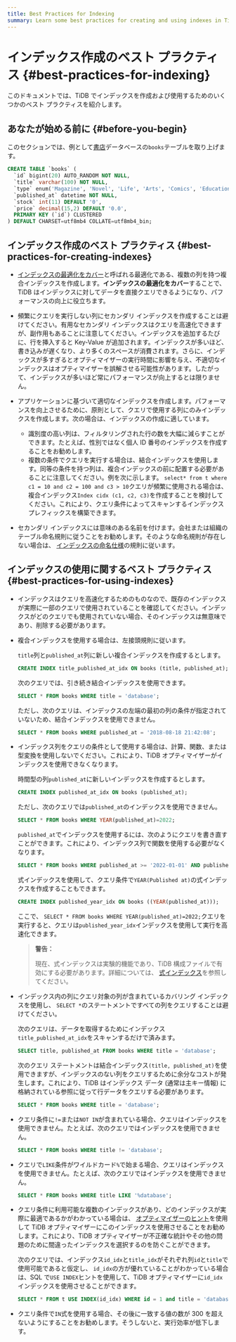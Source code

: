 ```yaml
---
title: Best Practices for Indexing
summary: Learn some best practices for creating and using indexes in TiDB.
---
```


<!-- markdownlint-disable MD029 -->

# インデックス作成のベスト プラクティス {#best-practices-for-indexing}

このドキュメントでは、TiDB でインデックスを作成および使用するためのいくつかのベスト プラクティスを紹介します。

## あなたが始める前に {#before-you-begin}

このセクションでは、例として[書店](/develop/dev-guide-bookshop-schema-design.md)データベースの`books`テーブルを取り上げます。


```sql
CREATE TABLE `books` (
  `id` bigint(20) AUTO_RANDOM NOT NULL,
  `title` varchar(100) NOT NULL,
  `type` enum('Magazine', 'Novel', 'Life', 'Arts', 'Comics', 'Education & Reference', 'Humanities & Social Sciences', 'Science & Technology', 'Kids', 'Sports') NOT NULL,
  `published_at` datetime NOT NULL,
  `stock` int(11) DEFAULT '0',
  `price` decimal(15,2) DEFAULT '0.0',
  PRIMARY KEY (`id`) CLUSTERED
) DEFAULT CHARSET=utf8mb4 COLLATE=utf8mb4_bin;
```

## インデックス作成のベスト プラクティス {#best-practices-for-creating-indexes}

-   [インデックスの最適化をカバー](/explain-indexes.md#indexreader)と呼ばれる最適化である、複数の列を持つ複合インデックスを作成します。**インデックスの最適化をカバー**することで、TiDB はインデックスに対してデータを直接クエリできるようになり、パフォーマンスの向上に役立ちます。

-   頻繁にクエリを実行しない列にセカンダリ インデックスを作成することは避けてください。有用なセカンダリ インデックスはクエリを高速化できますが、副作用もあることに注意してください。インデックスを追加するたびに、行を挿入すると Key-Value が追加されます。インデックスが多いほど、書き込みが遅くなり、より多くのスペースが消費されます。さらに、インデックスが多すぎるとオプティマイザーの実行時間に影響を与え、不適切なインデックスはオプティマイザーを誤解させる可能性があります。したがって、インデックスが多いほど常にパフォーマンスが向上するとは限りません。

-   アプリケーションに基づいて適切なインデックスを作成します。パフォーマンスを向上させるために、原則として、クエリで使用する列にのみインデックスを作成します。次の場合は、インデックスの作成に適しています。

    -   識別度の高い列は、フィルタリングされた行の数を大幅に減らすことができます。たとえば、性別ではなく個人 ID 番号のインデックスを作成することをお勧めします。
    -   複数の条件でクエリを実行する場合は、結合インデックスを使用します。同等の条件を持つ列は、複合インデックスの前に配置する必要があることに注意してください。例を次に示します。 `select* from t where c1 = 10 and c2 = 100 and c3 > 10`クエリが頻繁に使用される場合は、複合インデックス`Index cidx (c1, c2, c3)`を作成することを検討してください。これにより、クエリ条件によってスキャンするインデックス プレフィックスを構築できます。

-   セカンダリ インデックスには意味のある名前を付けます。会社または組織のテーブル命名規則に従うことをお勧めします。そのような命名規則が存在しない場合は、 [インデックスの命名仕様](/develop/dev-guide-object-naming-guidelines.md)の規則に従います。

## インデックスの使用に関するベスト プラクティス {#best-practices-for-using-indexes}

-   インデックスはクエリを高速化するためのものなので、既存のインデックスが実際に一部のクエリで使用されていることを確認してください。インデックスがどのクエリでも使用されていない場合、そのインデックスは無意味であり、削除する必要があります。

-   複合インデックスを使用する場合は、左接頭規則に従います。

    `title`列と`published_at`列に新しい複合インデックスを作成するとします。

    
    ```sql
    CREATE INDEX title_published_at_idx ON books (title, published_at);
    ```

    次のクエリでは、引き続き結合インデックスを使用できます。

    
    ```sql
    SELECT * FROM books WHERE title = 'database';
    ```

    ただし、次のクエリは、インデックスの左端の最初の列の条件が指定されていないため、結合インデックスを使用できません。

    
    ```sql
    SELECT * FROM books WHERE published_at = '2018-08-18 21:42:08';
    ```

-   インデックス列をクエリの条件として使用する場合は、計算、関数、または型変換を使用しないでください。これにより、TiDB オプティマイザーがインデックスを使用できなくなります。

    時間型の列`published_at`に新しいインデックスを作成するとします。

    
    ```sql
    CREATE INDEX published_at_idx ON books (published_at);
    ```

    ただし、次のクエリでは`published_at`のインデックスを使用できません。

    
    ```sql
    SELECT * FROM books WHERE YEAR(published_at)=2022;
    ```

    `published_at`でインデックスを使用するには、次のようにクエリを書き直すことができます。これにより、インデックス列で関数を使用する必要がなくなります。

    
    ```sql
    SELECT * FROM books WHERE published_at >= '2022-01-01' AND published_at < '2023-01-01';
    ```

    式インデックスを使用して、クエリ条件で`YEAR(Published at)`の式インデックスを作成することもできます。

    
    ```sql
    CREATE INDEX published_year_idx ON books ((YEAR(published_at)));
    ```

    ここで、 `SELECT * FROM books WHERE YEAR(published_at)=2022;`クエリを実行すると、クエリは`published_year_idx`インデックスを使用して実行を高速化できます。

    > **警告：**
    >
    > 現在、式インデックスは実験的機能であり、TiDB 構成ファイルで有効にする必要があります。詳細については、 [式インデックス](/sql-statements/sql-statement-create-index.md#expression-index)を参照してください。

-   インデックス内の列にクエリ対象の列が含まれているカバリング インデックスを使用し、 `SELECT *`のステートメントですべての列をクエリすることは避けてください。

    次のクエリは、データを取得するためにインデックス`title_published_at_idx`をスキャンするだけで済みます。

    
    ```sql
    SELECT title, published_at FROM books WHERE title = 'database';
    ```

    次のクエリ ステートメントは結合インデックス`(title, published_at)`を使用できますが、インデックスのない列をクエリするために余分なコストが発生します。これにより、TiDB はインデックス データ (通常は主キー情報) に格納されている参照に従って行データをクエリする必要があります。

    
    ```sql
    SELECT * FROM books WHERE title = 'database';
    ```

-   クエリ条件に`!=`または`NOT IN`が含まれている場合、クエリはインデックスを使用できません。たとえば、次のクエリではインデックスを使用できません。

    
    ```sql
    SELECT * FROM books WHERE title != 'database';
    ```

-   クエリで`LIKE`条件がワイルドカード`%`で始まる場合、クエリはインデックスを使用できません。たとえば、次のクエリではインデックスを使用できません。

    
    ```sql
    SELECT * FROM books WHERE title LIKE '%database';
    ```

-   クエリ条件に利用可能な複数のインデックスがあり、どのインデックスが実際に最適であるかがわかっている場合は、 [オプティマイザーのヒント](/optimizer-hints.md)を使用して TiDB オプティマイザーにこのインデックスを使用させることをお勧めします。これにより、TiDB オプティマイザーが不正確な統計やその他の問題のために間違ったインデックスを選択するのを防ぐことができます。

    次のクエリでは、インデックス`id_idx`と`title_idx`がそれぞれ列`id`と`title`で使用可能であると仮定し、 `id_idx`の方が優れていることがわかっている場合は、SQL で`USE INDEX`ヒントを使用して、TiDB オプティマイザーに`id_idx`インデックスを使用させることができます。

    
    ```sql
    SELECT * FROM t USE INDEX(id_idx) WHERE id = 1 and title = 'database';
    ```

-   クエリ条件で`IN`式を使用する場合、その後に一致する値の数が 300 を超えないようにすることをお勧めします。そうしないと、実行効率が低下します。
